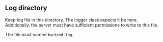 ## Log directory

Keep log file in this directory. The logger class expects it be here.
Additionally, the server must have sufficient permissions to write to this file.

The file must named `backend.log`.
